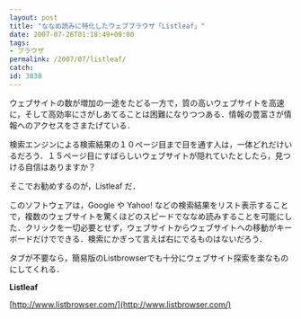 ```yaml
---
layout: post
title: "ななめ読みに特化したウェブブラウザ「Listleaf」"
date: 2007-07-26T01:18:49+09:00
tags: 
- ブラウザ
permalink: /2007/07/listleaf/
catch: 
id: 3838
---
```

ウェブサイトの数が増加の一途をたどる一方で，質の高いウェブサイトを高速に，そして高効率にさがしあてることは困難になりつつある．情報の豊富さが情報へのアクセスをさまたげている．   
  
検索エンジンによる検索結果の１０ページ目まで目を通す人は，一体どれだけいるだろう．１５ページ目にすばらしいウェブサイトが隠れていたとしたら，見つける自信はありますか？   
  
そこでお勧めするのが，Listleaf だ．   
  
このソフトウェアは，Google や Yahoo! などの検索結果をリスト表示することで，複数のウェブサイトを驚くほどのスピードでななめ読みすることを可能にした．クリックを一切必要とせず，ウェブサイトからウェブサイトへの移動がキーボードだけでできる．検索にかぎって言えば右にでるものはないだろう．   
  
タブが不要なら，簡易版のListbrowserでも十分にウェブサイト探索を楽なものにしてくれる．   
  
**Listleaf**  
  
[http://www.listbrowser.com/](http://www.listbrowser.com/)

